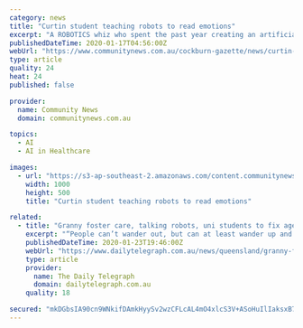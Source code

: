 ```yaml
---
category: news
title: "Curtin student teaching robots to read emotions"
excerpt: "A ROBOTICS whiz who spent the past year creating an artificial intelligence system capable of reading people’s emotions has presented ... “It was aimed towards emotional therapy, the tool I wanted to develop was a vlogging tool that a therapist could look in the back end and analyse trends,” he said. “In terms of threat detection ..."
publishedDateTime: 2020-01-17T04:56:00Z
webUrl: "https://www.communitynews.com.au/cockburn-gazette/news/curtin-student-teaching-robots-to-read-emotions/"
type: article
quality: 24
heat: 24
published: false

provider:
  name: Community News
  domain: communitynews.com.au

topics:
  - AI
  - AI in Healthcare

images:
  - url: "https://s3-ap-southeast-2.amazonaws.com/content.communitynews.com.au/2020/01/17094738/497543-1000x500.jpg"
    width: 1000
    height: 500
    title: "Curtin student teaching robots to read emotions"

related:
  - title: "Granny foster care, talking robots, uni students to fix aged care crisis"
    excerpt: "“People can’t wander out, but can at least wander up and down the main street and be tracked.’’ Professor Maeder said chatbots – artificial intelligence on a computer or robot – would give elderly people a way of communicating “if you can’t get a human on the line’’. “If people are feeling anxious you could use a chatbot ..."
    publishedDateTime: 2020-01-23T19:46:00Z
    webUrl: "https://www.dailytelegraph.com.au/news/queensland/granny-foster-care-talking-robots-uni-students-to-fix-aged-care-crisis/news-story/8a01e214af17c11be27efa6620880a28"
    type: article
    provider:
      name: The Daily Telegraph
      domain: dailytelegraph.com.au
    quality: 18

secured: "mkDGbsIA90cn9WNkifDAmkHyySv2wzCFLcAL4mO4xlcS3V+ASoHuIlIaksxB7nI44rWMa44nlD9yIu6/7aFmOACoj1x+AtGOZcPm1XGX+0GRIkWatFo3oR7q750JlAPRLB3026Fcz+sP7DqxdDRVYZA138TdKHinPhsCVKxjZX0+HPpMfgeVynklHpTX2XzY2OZ2GtPKVm2FRn1X4g3623oi58pU+936WvhyTWgHeEL4vCLUnrVzQ61jRsuRmPIoTUQ72u6iABabVpSKDa6XV3ydA0atn5QwkeloG+UV7o4=;gWXAJuCrONX8KegdEXF+7g=="
---
```


